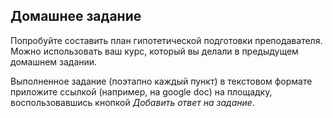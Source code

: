 ## Домашнее задание

Попробуйте составить план гипотетической подготовки преподавателя. Можно использовать ваш курс, который вы делали в предыдущем домашнем задании. 

Выполненное задание (поэтапно каждый пункт) в текстовом формате приложите ссылкой (например, на google doc) на площадку, воспользовавшись кнопкой *Добавить ответ на задание*.